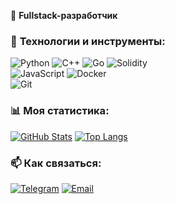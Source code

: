 🚀 **Fullstack-разработчик**  


### 🔧 **Технологии и инструменты**:
![Python](https://img.shields.io/badge/-Python-3776AB?style=flat-square&logo=Python&logoColor=white)
![C++](https://img.shields.io/badge/-C++-00599C?style=flat-square&logo=c%2B%2B&logoColor=white)
![Go](https://img.shields.io/badge/-Go-00ADD8?style=flat-square&logo=go&logoColor=white)
![Solidity](https://img.shields.io/badge/-Solidity-363636?style=flat-square&logo=solidity&logoColor=white)  
![JavaScript](https://img.shields.io/badge/-JavaScript-F7DF1E?style=flat-square&logo=JavaScript&logoColor=black)
![Docker](https://img.shields.io/badge/-Docker-2496ED?style=flat-square&logo=Docker&logoColor=white)  
![Git](https://img.shields.io/badge/-Git-F05032?style=flat-square&logo=Git&logoColor=white)


### 📊 **Моя статистика**:
[![GitHub Stats](https://github-readme-stats.vercel.app/api?username=shipenok&show_icons=true&theme=radical)](https://github.com/shipenok)
[![Top Langs](https://github-readme-stats.vercel.app/api/top-langs/?username=shipenok&layout=compact&theme=radical)](https://github.com/shipenok)



### 📫 **Как связаться**:
[![Telegram](https://img.shields.io/badge/-Telegram-26A5E4?style=flat-square&logo=Telegram&logoColor=white)](https://t.me/androvasilich)
[![Email](https://img.shields.io/badge/-Email-D14836?style=flat-square&logo=Gmail&logoColor=white)](mailto:avshipenok@gmail.com)
